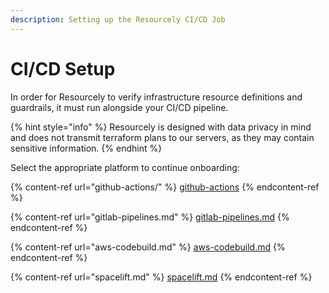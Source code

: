 ```yaml
---
description: Setting up the Resourcely CI/CD Job
---
```


# CI/CD Setup

In order for Resourcely to verify infrastructure resource definitions and guardrails, it must run alongside your CI/CD pipeline.&#x20;

{% hint style="info" %}
Resourcely is designed with data privacy in mind and does not transmit terraform plans to our servers, as they may contain sensitive information.
{% endhint %}

Select the appropriate platform to continue onboarding:

{% content-ref url="github-actions/" %}
[github-actions](github-actions/)
{% endcontent-ref %}

{% content-ref url="gitlab-pipelines.md" %}
[gitlab-pipelines.md](gitlab-pipelines.md)
{% endcontent-ref %}

{% content-ref url="aws-codebuild.md" %}
[aws-codebuild.md](aws-codebuild.md)
{% endcontent-ref %}

{% content-ref url="spacelift.md" %}
[spacelift.md](spacelift.md)
{% endcontent-ref %}

